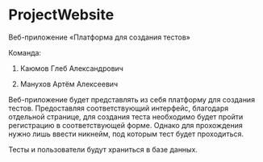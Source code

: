 # ProjectWebsite

Веб-приложение «Платформа для создания тестов» 

 

Команда:  

1. Каюмов Глеб Александрович 

2. Манухов Артём Алексеевич 

 

Веб-приложение будет представлять из себя платформу для создания тестов. Предоставляя соответствующий интерфейс, благодаря отдельной странице, для создания теста необходимо будет пройти регистрацию в соответствующей форме. Однако для прохождения нужно лишь ввести никнейм, под которым тест будет проходиться.  

Тесты и пользователи будут храниться в базе данных.  

